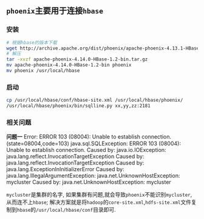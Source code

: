 ## `phoenix`主要用于连接`hbase`

### 安装
```sh
# 根据hbase的版本下载
wget http://archive.apache.org/dist/phoenix/apache-phoenix-4.13.1-HBase-1.2/bin/apache-phoenix-4.13.1-HBase-1.2-bin.tar.gz
# 解压
tar -xvzf apache-phoenix-4.14.0-HBase-1.2-bin.tar.gz
mv apache-phoenix-4.14.0-HBase-1.2-bin phoenix
mv phoenix /usr/local/hbase
```
### 启动
```sh
cp /usr/local/hbase/conf/hbase-site.xml /usr/local/hbase/phoenix/
/usr/local/hbase/phoenix/bin/sqlline.py xx,yy,zz:2181
```

### 相关问题

**问题一**
Error: ERROR 103 (08004): Unable to establish connection. (state=08004,code=103)
java.sql.SQLException: ERROR 103 (08004): Unable to establish connection.
Caused by: java.io.IOException: java.lang.reflect.InvocationTargetException
Caused by: java.lang.reflect.InvocationTargetException
Caused by: java.lang.ExceptionInInitializerError
Caused by: java.lang.IllegalArgumentException: java.net.UnknownHostException: mycluster
Caused by: java.net.UnknownHostException: mycluster

`mycluster`是集群的名字, 如果集群有问题,就会导致`phoenix`不能识别`mycluster`, 从而连不上`hbase`;
解决方案就是将`hadoop`的`core-site.xml`,`hdfs-site.xml`文件复制到`hbase`的`/usr/local/hbase/conf`目录即可.
